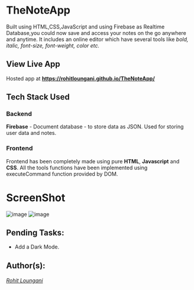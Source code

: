 # TheNoteApp
Built using HTML,CSS,JavaScript and using Firebase as Realtime Database,you could now save and access your notes on the go anywhere and anytime. It includes an online editor which have several tools like *bold, italic, font-size, font-weight, color etc.*

## View Live App
Hosted app at  **https://rohitloungani.github.io/TheNoteApp/**

## Tech Stack Used

### Backend
**Firebase** - Document database - to store data as JSON. Used for storing user data and notes.

### Frontend
Frontend has been completely made using pure **HTML**, **Javascript** and **CSS**. All the tools functions have been implemented using executeCommand function provided by DOM.

# ScreenShot
![image](https://user-images.githubusercontent.com/60010884/120077281-45fa7980-c0c7-11eb-8470-838c1657593b.png)
![image](https://user-images.githubusercontent.com/60010884/120077443-14ce7900-c0c8-11eb-95d8-ba571a6d7987.png)


## Pending Tasks:
* Add a Dark Mode.

## Author(s):
###### [Rohit Loungani](https://github.com/rohitloungani)
